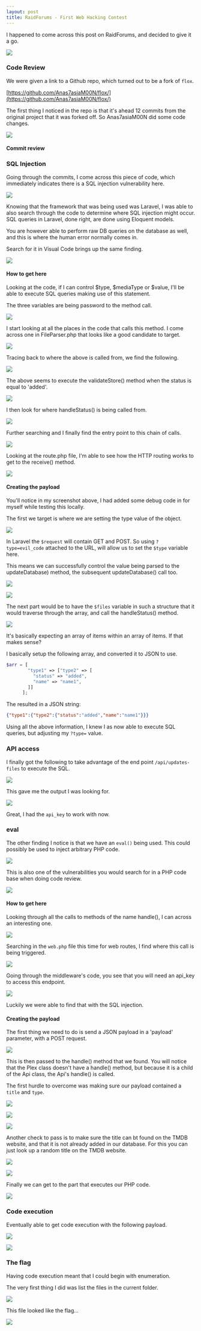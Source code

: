 ```yaml
---
layout: post
title: RaidForums - First Web Hacking Contest
---
```


I happened to come across this post on RaidForums, and decided to give it a go.

![](/assets/2021-08-24-13-17-15.png)

### Code Review

We were given a link to a Github repo, which turned out to be a fork of `flox`.

[https://github.com/Anas7asiaM00N/flox/](https://github.com/Anas7asiaM00N/flox/)

The first thing I noticed in the repo is that it's ahead 12 commits from the original project that it was forked off.  So Anas7asiaM00N did some code changes.

![](/assets/2021-08-24-13-19-16.png)

#### Commit review

### SQL Injection

Going through the commits, I come across this piece of code, which immediately indicates there is a SQL injection vulnerability here.

![](/assets/2021-08-24-13-20-46.png)

Knowing that the framework that was being used was Laravel, I was able to also search through the code to determine where SQL injection might occur.  SQL queries in Laravel, done right, are done using Eloquent models.  

You are however able to perform raw DB queries on the database as well, and this is where the human error normally comes in.

Search for it in Visual Code brings up the same finding.

![](/assets/2021-08-27-11-50-48.png)

#### How to get here 

Looking at the code, if I can control $type, $mediaType or $value, I'll be able to execute SQL queries making use of this statement.

The three variables are being password to the method call.

![](/assets/2021-08-27-11-53-19.png)

I start looking at all the places in the code that calls this method.  I come across one in FileParser.php that looks like a good candidate to target.

![](/assets/2021-08-27-11-56-35.png)

Tracing back to where the above is called from, we find the following.

![](/assets/2021-08-27-11-57-34.png)

The above seems to execute the validateStore() method when the status is equal to 'added'.

![](/assets/2021-08-27-11-58-14.png)

I then look for where handleStatus() is being called from.

![](/assets/2021-08-27-11-59-13.png)

Further searching and I finally find the entry point to this chain of calls.

![](/assets/2021-08-27-12-00-15.png)

Looking at the route.php file, I'm able to see how the HTTP routing works to get to the receive() method.

![](/assets/2021-08-27-12-00-46.png)

#### Creating the payload

You'll notice in my screenshot above, I had added some debug code in for myself while testing this locally.

The first we target is where we are setting the type value of the object.

![](/assets/2021-08-27-12-06-52.png)

In Laravel the `$request` will contain GET and POST.  So using `?type=evil_code` attached to the URL, will allow us to set the `$type` variable here.

This means we can successfully control the value being parsed to the updateDatabase) method, the subsequent updateDatabase() call too.

![](/assets/2021-08-27-12-08-34.png)

![](/assets/2021-08-27-12-09-16.png)

The next part would be to have the `$files` variable in such a structure that it would traverse through the array, and call the handleStatus() method.

![](/assets/2021-08-27-12-10-28.png)

It's basically expecting an array of items within an array of items.  If that makes sense?

I basically setup the following array, and converted it to JSON to use.

```php
$arr = [
        "type1" => ["type2" => [
          "status" => "added",
          "name" => "name1",
        ]]
      ];
```

The resulted in a JSON string:

```json
{"type1":{"type2":{"status":"added","name":"name1"}}}
```

Using all the above information, I knew I as now able to execute SQL queries, but adjusting my `?type=` value.

### API access

I finally got the following to take advantage of the end point `/api/updates-files` to execute the SQL.

![](/assets/2021-08-24-13-25-26.png)

This gave me the output I was looking for.

![](/assets/2021-08-24-13-25-59.png)

Great, I had the `api_key` to work with now.

### eval

The other finding I notice is that we have an `eval()` being used.  This could possibly be used to inject arbitrary PHP code.

![](/assets/2021-08-24-13-22-33.png)

This is also one of the vulnerabilities you would search for in a PHP code base when doing code review.

![](/assets/2021-08-27-12-16-47.png)

#### How to get here 

Looking through all the calls to methods of the name handle(), I can across an interesting one.

![](/assets/2021-08-27-12-18-31.png)

Searching in the `web.php` file this time for web routes, I find where this call is being triggered.

![](/assets/2021-08-27-12-19-35.png)

Going through the middleware's code, you see that you will need an api_key to access this endpoint.

![](/assets/2021-08-27-12-20-17.png)

Luckily we were able to find that with the SQL injection.

#### Creating the payload

The first thing we need to do is send a JSON payload in a 'payload' parameter, with a POST request.

![](/assets/2021-08-27-12-28-23.png)

This is then passed to the handle() method that we found.  You will notice that the Plex class doesn't have a handle() method, but because it is a child of the Api class, the Api's handle() is called.

The first hurdle to overcome was making sure our payload contained a `title` and `type`.

![](/assets/2021-08-27-12-33-44.png)

![](/assets/2021-08-27-12-34-07.png)

![](/assets/2021-08-27-12-34-19.png)

Another check to pass is to make sure the title can bt found on the TMDB website, and that it is not already added in our database.  For this you can just look up a random title on the TMDB website.

![](/assets/2021-08-27-12-36-04.png)

![](/assets/2021-08-27-12-36-47.png)

Finally we can get to the part that executes our PHP code.

![](/assets/2021-08-27-12-37-10.png)

### Code execution

Eventually able to get code execution with the following payload.

![](/assets/2021-08-24-13-27-24.png)

![](/assets/2021-08-24-13-27-38.png)

### The flag

Having code execution meant that I could begin with enumeration.

The very first thing I did was list the files in the current folder.

![](/assets/2021-08-24-13-28-25.png)

This file looked like the flag...

![](/assets/2021-08-24-13-28-40.png)